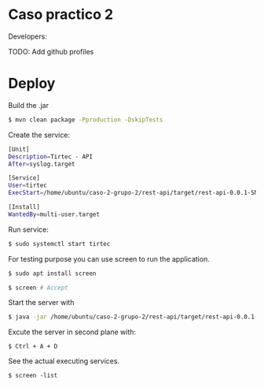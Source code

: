 # Caso practico 2 

Developers: 

TODO: Add github profiles

# Deploy 

Build the .jar 
```bash
$ mvn clean package -Pproduction -DskipTests
```

Create the service: 
```bash
[Unit]
Description=Tirtec - API
After=syslog.target

[Service]
User=tirtec
ExecStart=/home/ubuntu/caso-2-grupo-2/rest-api/target/rest-api-0.0.1-SNAPSHOT.jar SuccessExitStatus=143 

[Install] 
WantedBy=multi-user.target
```

Run service: 
```bash
$ sudo systemctl start tirtec
```

For testing purpose you can use screen to run the application. 

```bash
$ sudo apt install screen

$ screen # Accept
```

Start the server with 
```bash
$ java -jar /home/ubuntu/caso-2-grupo-2/rest-api/target/rest-api-0.0.1-SNAPSHOT.jar SuccessExitStatus=143 
```

Excute the server in second plane with: 
```
$ Ctrl + A + D
```

See the actual executing services.

```
$ screen -list
```